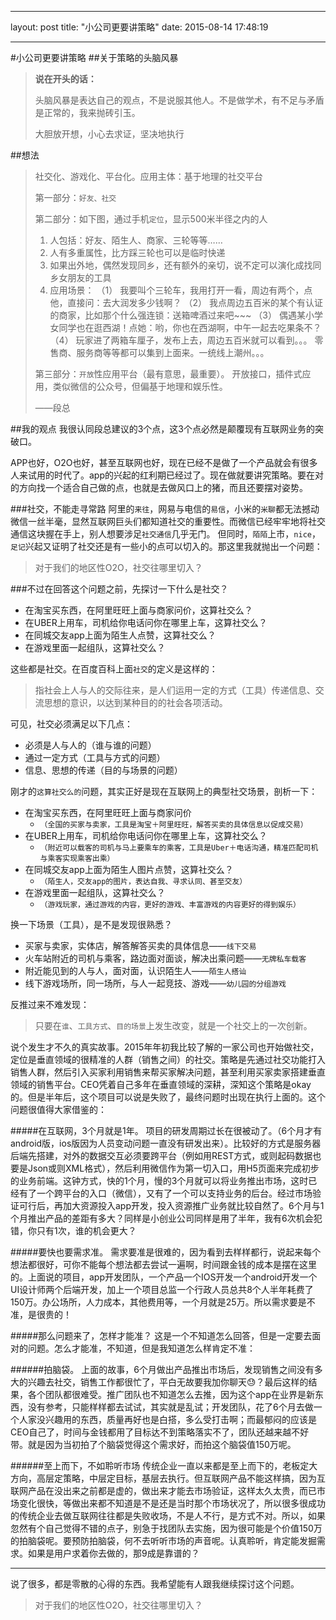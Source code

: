 
---
layout: post
title:  "小公司更要讲策略"
date:   2015-08-14 17:48:19

---
#小公司更要讲策略
##关于策略的头脑风暴


>**说在开头的话：**
>
>头脑风暴是表达自己的观点，不是说服其他人。不是做学术，有不足与矛盾是正常的，我来抛砖引玉。
>
>大胆放开想，小心去求证，坚决地执行

##想法

>社交化、游戏化、平台化。应用主体：基于地理的社交平台
>
>第一部分：`好友、社交`
>
>第二部分：如下图，通过手机`定位`，显示500米半径之内的人
>
> 1. 人包括：好友、陌生人、商家、三轮等等……
> 2. 人有多重属性，比方踩三轮也可以是临时快递
> 3. 如果出外地，偶然发现同乡，还有额外的亲切，说不定可以演化成找同乡女朋友的工具
> 4. 应用场景：
> （1） 我要叫个三轮车，我用打开一看，周边有两个，点他，直接问：去大润发多少钱啊？
> （2） 我点周边五百米的某个有认证的商家，比如那个什么强连锁：送箱啤酒过来吧~~~
> （3） 偶遇某小学女同学也在逛西湖！点她：哟，你也在西湖啊，中午一起去吃果条不？
> （4） 玩家进了两箱车厘子，发布上去，周边五百米就可以看到。。。
> 零售商、服务商等等都可以集到上面来。一统线上潮州。。。
> 
> 第三部分：`开放`性应用平台（最有意思，最重要）。
> 开放接口，插件式应用，类似微信的公众号，但偏基于地理和娱乐性。
> 
> ——段总

##我的观点
我很认同段总建议的3个点，这3个点必然是颠覆现有互联网业务的突破口。

APP也好，O2O也好，甚至互联网也好，现在已经不是做了一个产品就会有很多人来试用的时代了。app的兴起的红利期已经过了。现在做就要讲究策略。要在对的方向找一个适合自己做的点，也就是去做风口上的猪，而且还要摆对姿势。


###社交，不能走寻常路
阿里的`来往`，网易与电信的`易信`，小米的`米聊`都无法撼动微信一丝半毫，显然互联网巨头们都知道社交的重要性。而微信已经牢牢地将社交通信这块握在手上，别人想要涉足`社交通信`几乎无门。
但同时，`陌陌`上市，`nice`，`足记`兴起又证明了社交还是有一些小的点可以切入的。那这里我就抛出一个问题：

> 对于我们的地区性O2O，社交往哪里切入？

###不过在回答这个问题之前，先探讨一下什么是社交？

- 在淘宝买东西，在阿里旺旺上面与商家问价，这算社交么？
- 在UBER上用车，司机给你电话问你在哪里上车，这算社交么？
- 在同城交友app上面为陌生人点赞，这算社交么？
- 在游戏里面一起组队，这算社交么？

这些都是社交。在百度百科上面`社交`的定义是这样的：

> 指社会上人与人的交际往来，是人们运用一定的方式（工具）传递信息、交流思想的意识，以达到某种目的的社会各项活动。

可见，社交必须满足以下几点：

- 必须是人与人的（谁与谁的问题）
- 通过一定方式（工具与方式的问题）
- 信息、思想的传递（目的与场景的问题）

刚才的`这算社交么的`问题，其实正好是现在互联网上的典型社交场景，剖析一下：


- 在淘宝买东西，在阿里旺旺上面与商家问价
    - `（全国的买家与卖家，工具是淘宝＋阿里旺旺，解答买卖的具体信息以促成交易）`
- 在UBER上用车，司机给你电话问你在哪里上车，这算社交么？
    - `（附近可以载客的司机与马上要乘车的乘客，工具是Uber＋电话沟通，精准匹配司机与乘客实现乘客出乘）`
- 在同城交友app上面为陌生人图片点赞，这算社交么？
    - `（陌生人，交友app的图片，表达自我、寻求认同、甚至交友）`
- 在游戏里面一起组队，这算社交么？
    - `（游戏玩家，通过游戏的内容，更好的游戏、丰富游戏的内容更好的得到娱乐）`

换一下场景（工具），是不是发现很熟悉？

- 买家与卖家，实体店，解答解答买卖的具体信息——`线下交易`
- 火车站附近的司机与乘客，路边面对面谈，解决出乘问题——`无牌私车载客`
- 附近能见到的人与人，面对面，认识陌生人——`陌生人搭讪`
- 线下游戏场所，同一场所，与人一起竞技、游戏——`幼儿园的分组游戏`

反推过来不难发现：
>只要在`谁`、`工具方式`、`目的场景`上发生改变，就是一个社交上的一次创新。

说个发生才不久的真实故事。2015年年初我比较了解的一家公司也开始做社交，定位是垂直领域的很精准的人群（销售之间）的社交。策略是先通过社交功能打入销售人群，然后引入买家利用销售来帮买家解决问题，甚至利用买家卖家搭建垂直领域的销售平台。CEO凭着自己多年在垂直领域的深耕，深知这个策略是okay的。但是半年后，这个项目可以说是失败了，最终问题时出现在执行上面的。这个问题很值得大家借鉴的：

#####在互联网，3个月就是1年。
项目的研发周期过长在很被动了。（6个月才有android版，ios版因为人员变动问题一直没有研发出来）。比较好的方式是服务器后端先搭建，对外的数据交互必须要跨平台（例如用REST方式，或则起码数据也要是Json或则XML格式），然后利用微信作为第一切入口，用H5页面来完成初步的业务前端。这钟方式，快的1个月，慢的3个月就可以将业务推出市场，这时已经有了一个跨平台的入口（微信），又有了一个可以支持业务的后台。经过市场验证可行后，再加大资源投入app开发，投入资源推广业务就比较自然了。6个月与1个月推出产品的差距有多大？同样是小创业公司同样是用了半年，我有6次机会犯错，你只有1次，谁的机会更大？

#####要快也要需求准。
需求要准是很难的，因为看到去样样都行，说起来每个想法都很好，可你不能每个想法都去尝试一遍啊，时间跟金钱的成本是摆在这里的。上面说的项目，app开发团队，一个产品一个IOS开发一个android开发一个UI设计师两个后端开发，加上一个项目总监一个行政人员总共8个人半年耗费了150万。办公场所，人力成本，其他费用等，一个月就是25万。所以需求要是不准，是很贵的！

#####那么问题来了，怎样才能准？
这是一个不知道怎么回答，但是一定要去面对的问题。怎么才能准，不知道，但是我知道怎么样肯定不准：

######拍脑袋。 
上面的故事，6个月做出产品推出市场后，发现销售之间没有多大的兴趣去社交，销售工作都很忙了，平白无故要我加你聊天😓？最后这样的结果，各个团队都很难受。推广团队也不知道怎么去推，因为这个app在业界是新东西，没有参考，只能样样都去试试，其实就是乱试；开发团队，花了6个月去做一个人家没兴趣用的东西，质量再好也是白搭，多么受打击啊；而最郁闷的应该是CEO自己了，时间与金钱都用了目标达不到策略落实不了，团队还越来越不好带。就是因为当初拍了个脑袋觉得这个需求好，而拍这个脑袋值150万呢。

######至上而下，不如聆听市场
传统企业一直以来都是至上而下的，老板定大方向，高层定策略，中层定目标，基层去执行。但互联网产品不能这样搞，因为互联网产品在没出来之前都是虚的，做出来才能去市场验证，这样太久太贵，而已市场变化很快，等做出来都不知道是不是还是当时那个市场状况了，所以很多很成功的传统企业去做互联网往往都是失败收场，不是人不行，是方式不对。所以，如果忽然有个自己觉得不错的点子，别急于找团队去实施，因为很可能是个价值150万的拍脑袋呢。要预防拍脑袋，何不去听听市场的声音呢。认真聆听，肯定能发掘需求。如果是用户求着你去做的，那9成是靠谱的？

---

说了很多，都是零散的心得的东西。我希望能有人跟我继续探讨这个问题。
> 对于我们的地区性O2O，社交往哪里切入？




